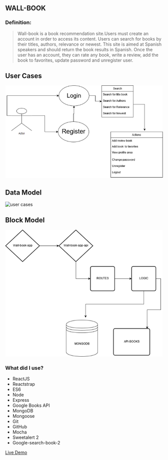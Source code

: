 ## WALL-BOOK

 ### Definition:

 > Wall-book is a book recommendation site.Users must create an account in order to access its content.
>Users can search for books by their titles, authors, relevance or newest.
>This site is aimed at Spanish speakers and should return the book results in Spanish.
>Once the user has an account, they can rate any book, write a review, add the book to favorites, update password and unregister user.

## User Cases
![user cases](./docs/usercase.png)

## Data Model 
![user cases](./docs/datamode.png)

## Block Model

![Block model](./docs/Blockmodel.png)

### What did I use?
+ ReactJS
+ Reactstrap
+ ES6
+ Node
+ Express
+ Google Books API
+ MongoDB
+ Mongoose
+ Git
+ GitHub
+ Mocha
+ Sweetalert 2
+ Google-search-book-2


[Live Demo ](http://dev.nodeca.com)

